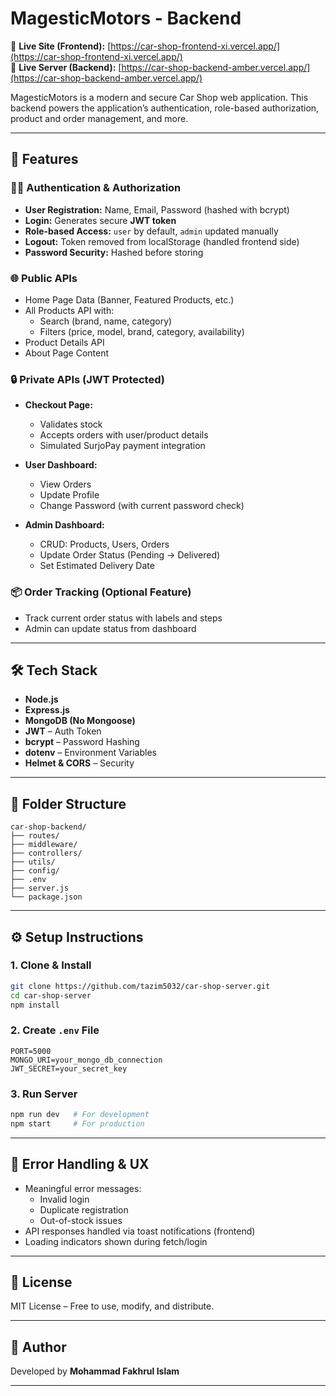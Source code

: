
# MagesticMotors - Backend

🔗 **Live Site (Frontend):** [https://car-shop-frontend-xi.vercel.app/](https://car-shop-frontend-xi.vercel.app/)  
🔗 **Live Server (Backend):** [https://car-shop-backend-amber.vercel.app/](https://car-shop-backend-amber.vercel.app/)

MagesticMotors is a modern and secure Car Shop web application. This backend powers the application’s authentication, role-based authorization, product and order management, and more.

---

## 🚀 Features

### 🧑‍💻 Authentication & Authorization

- **User Registration:** Name, Email, Password (hashed with bcrypt)
- **Login:** Generates secure **JWT token**
- **Role-based Access:** `user` by default, `admin` updated manually
- **Logout:** Token removed from localStorage (handled frontend side)
- **Password Security:** Hashed before storing

### 🌐 Public APIs

- Home Page Data (Banner, Featured Products, etc.)
- All Products API with:
  - Search (brand, name, category)
  - Filters (price, model, brand, category, availability)
- Product Details API
- About Page Content

### 🔒 Private APIs (JWT Protected)

- **Checkout Page:**
  - Validates stock
  - Accepts orders with user/product details
  - Simulated SurjoPay payment integration

- **User Dashboard:**
  - View Orders
  - Update Profile
  - Change Password (with current password check)

- **Admin Dashboard:**
  - CRUD: Products, Users, Orders
  - Update Order Status (Pending → Delivered)
  - Set Estimated Delivery Date

### 📦 Order Tracking (Optional Feature)

- Track current order status with labels and steps
- Admin can update status from dashboard

---

## 🛠️ Tech Stack

- **Node.js**
- **Express.js**
- **MongoDB (No Mongoose)**
- **JWT** – Auth Token
- **bcrypt** – Password Hashing
- **dotenv** – Environment Variables
- **Helmet & CORS** – Security

---

## 📁 Folder Structure

```
car-shop-backend/
├── routes/
├── middleware/
├── controllers/
├── utils/
├── config/
├── .env
├── server.js
└── package.json
```

---

## ⚙️ Setup Instructions

### 1. Clone & Install

```bash
git clone https://github.com/tazim5032/car-shop-server.git
cd car-shop-server
npm install
```

### 2. Create `.env` File

```env
PORT=5000
MONGO_URI=your_mongo_db_connection
JWT_SECRET=your_secret_key
```

### 3. Run Server

```bash
npm run dev   # For development
npm start     # For production
```

---

## 🧪 Error Handling & UX

- Meaningful error messages:
  - Invalid login
  - Duplicate registration
  - Out-of-stock issues
- API responses handled via toast notifications (frontend)
- Loading indicators shown during fetch/login

---

## 📄 License

MIT License – Free to use, modify, and distribute.

---

## 🙌 Author

Developed by **Mohammad Fakhrul Islam**

---

